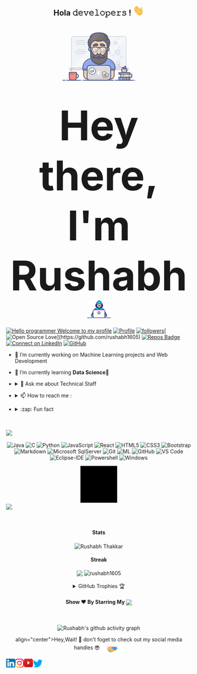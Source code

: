 
<!--
### Hi there 👋

**rushabh1605/rushabh1605** is a ✨ _special_ ✨ repository because its `README.md` (this file) appears on your GitHub profile.

Here are some ideas to get you started:

- 🔭 I’m currently working on ...
- 🌱 I’m currently learning ...
- 👯 I’m looking to collaborate on ...
- 🤔 I’m looking for help with ...
- 💬 Ask me about ...
- 📫 How to reach me: ...
- 😄 Pronouns: ...
- ⚡ Fun fact: ...
-->

<!-- Header section -->

<div align="center">
   <h2> Hola 𝚍𝚎𝚟𝚎𝚕𝚘𝚙𝚎𝚛𝚜 </> ! <img src="https://github.com/ABSphreak/ABSphreak/blob/master/gifs/Hi.gif" width="30px">
   </h2>
</div>

<div align="center" width="50">
   <img src="https://github.com/rushabh1605/rushabh1605/blob/main/files/tenor.gif" alt="Welcome!"/>
</div>
<h1 align="center"> <span style="colour:red font-family:Papyrus; font-size:4em;"> Hey there, I'm Rushabh </span> <img src="https://github.com/rushabh1605/rushabh1605/blob/main/files/Developer.gif" width="65px"> </h1>

[![Hello programmer Welcome to my profile](https://img.shields.io/badge/Hello,Programmer!-Welcome<3-orange.svg?style=flat&logo=github)](https://github.com/rushabh1605) [![Profile](https://komarev.com/ghpvc/?username=rushabh1605&color=blue)](https://github.com/rushabh1605) [![followers](https://img.shields.io/github/followers/rushabh1605?style=social)](https://github.com/rushabh1605?tab=followers)[![Open Source Love](https://badges.frapsoft.com/os/v2/open-source.svg?:heart:)](https://github.com/rushabh1605) [![Repos Badge](https://badges.pufler.dev/repos/rushabh1605)](https://github.com/rushabh1605?tab=repositories)[![Connect on LinkedIn](https://img.shields.io/badge/--linkedin?label=LinkedIn&logo=LinkedIn&style=social)](https://www.linkedin.com/in/rushabhthakkar/) [![GitHub](https://img.shields.io/badge/-GitHub-333333?style=flat&logo=github)](https://github.com/rushabh1605/)
<br>

- 🔭 I’m currently working on Machine Learning projects and Web Development

- 🌱 I’m currently learning **Data Science🤩**

- <details> <summary> 💬 Ask me about Technical Staff </summary> <a href="https://web.whatsapp.com/" target="blank"><img align="center" src="https://github.com/rushabh1605/rushabh1605/blob/main/files/WA.png" width="35px" /></a>
</details>  

- <details> <summary> 📫 How to reach me :</summary><a href="mailto:rushabht1605@gmail.com"> <img src="https://img.icons8.com/fluent/48/000000/gmail.png" width="22px"/> </a>
</details> 

- <details> <summary>:zap: Fun fact</summary> Scratch here ▒▒▒▒▒▒▒▒▒▒ to unveil my fun fact lol
</details>

<br><br>
<img height="25" src="https://img.shields.io/badge/Languages and  tools- 📚-green.svg?&style=for-the-badge&logo=RushabhThakkar&logoColor=blue" />


<div align="center">
   
   ![Java](http://img.shields.io/badge/-Java-5B4638?style=flat-square&logo=java&logoColor=ffffff)
   ![C](http://img.shields.io/badge/-C-A8B9CC?style=flat-square&logo=c&logoColor=ffffff)
   ![Python](http://img.shields.io/badge/-Python-3776AB?style=flat-square&logo=python&logoColor=ffffff)
   ![JavaScript](https://img.shields.io/badge/-JavaScript-%23F7DF1C?style=flat-square&logo=javascript&logoColor=000000&labelColor=%23F7DF1C&color=%23FFCE5A)
   ![React](https://img.shields.io/badge/-React-61DAFB?style=flat-square&logo=react&logoColor=ffffff)
   ![HTML5](https://img.shields.io/badge/-HTML5-%23E44D27?style=flat-square&logo=html5&logoColor=ffffff)
   ![CSS3](https://img.shields.io/badge/-CSS3-%231572B6?style=flat-square&logo=css3)
   ![Bootstrap](https://img.shields.io/badge/-Bootstrap-563D7C?style=flat-square&logo=Bootstrap&logoColor=ededd0)
   ![Markdown](https://img.shields.io/badge/-Markdown-000000?style=flat-square&logo=markdown)
   ![Microsoft SqlServer](https://img.shields.io/badge/-Sql%20Server-d8d3cd?style=flat-square&logo=microsoft-sql-server&logoColor=393e46)
   ![Git](https://img.shields.io/badge/-Git-7e8a97?style=flat-square&logo=git&logoColor=%23ffffff)
   ![ML](https://img.shields.io/badge/-MachineLearning-5d5b6a?style=flat-square&logo=ai&logoColor=ffffff)
   ![GitHub](https://img.shields.io/badge/-GitHub-181717?style=flat-square&logo=github)
   ![VS Code](http://img.shields.io/badge/-VS%20Code-007ACC?style=flat-square&logo=visual-studio-code&logoColor=ffffff)
   ![Eclipse-IDE](http://img.shields.io/badge/-Eclipse-2C2255?style=flat-square&logo=eclipse&logoColor=ffffff)
   ![Powershell](http://img.shields.io/badge/-Powershell-5391FE?style=flat-square&logo=powershell&logoColor=ffffff)
   ![Windows](http://img.shields.io/badge/-Windows-0078D6?style=flat-square&logo=windows&logoColor=ffffff)
   
   <img  alt="GIF" width="100px" src="https://github.com/rushabh1605/rushabh1605/blob/main/files/giphy%20(1).gif" />
</div>

<img height="27" src="https://img.shields.io/badge/Rushabh Thakkar's GitHub Stats - 😊-red.svg?&style=for-the-badge&logo=RushabhThakkar&logoColor=blue" />
<div align="center">

<p>&nbsp;
<h4 align="center">Stats</h4>
<img align="center" src="https://github-readme-stats.vercel.app/api?username=rushabh1605&show_icons=true&theme=radical&border_color=141321&text_color=c8c2bc&custom_title=Bonjour Programmers! 👏&layout=compact" alt="Rushabh Thakkar"/></p>
<h4 align="center">Streak</h4>
<img align="center" src="https://github-readme-streak-stats.herokuapp.com/?user=rushabh1605&theme=radical&custom_title=streak-stats&hide_border=true&layout=compact" />
<img align="center" src="https://github-readme-stats.vercel.app/api/top-langs/?username=rushabh1605&title_color=FF69B4&custom_title=Most Used Languages :D &layout=compact&theme=highcontrast&langs_count=10" alt="rushabh1605" />
   <br><br>
<details align="center">
  <summary>GitHub Trophies 🏆</summary>
<p align="left">
  <a href="https://github.com/ryo-ma/github-profile-trophy" target="_blank">
    <img src="https://github-profile-trophy.vercel.app/?username=rushabh1605&theme=juicyfresh&layout=compact&title_color=00FF00"/>
  </a>
</p>
</details>
<h4 align="center">Show ❤️ By Starring My <a href='https://github.com/rushabh1605?tab=repositories'><img align='center'  height="22" src="https://img.shields.io/badge/Repos!😊-purple.svg?&style=for-the-badge&logo=RushabhThakkar&logoColor=blue" /></a></h4>

<br><br>
![Rushabh's github activity graph](https://activity-graph.herokuapp.com/graph?username=rushabh1605&theme=dracula&layout=compact&title_color=FF69B4)

align="center">Hey,Wait! 👋 don't foget to check out my social media handles 😎<img align="center" src="https://github.com/rushabh1605/rushabh1605/blob/main/files/Handshake.gif" height="30px"></h4> <br>

<a href="https://www.linkedin.com/in/rushabhthakkar/">
  <img align="left" src="https://github.com/rushabh1605/rushabh1605/blob/main/files/Linkedin.svg" alt="linkedin" width="24px" />
</a>  
 
<a href="https://instagram.com/rushh_ab" target="blank">
  <img align="left" src="https://github.com/rushabh1605/rushabh1605/blob/main/files/Instagram.svg" alt="instagram" width="24px" />
</a>

<a href="https://www.youtube.com/channel/UCNNtlinMdc_3Ur__8UqjDTQ" target="blank">
  <img align="left" src="https://github.com/rushabh1605/rushabh1605/blob/main/files/youtube.png" alt="youtube"  width="25px" height='23.5' />
</a>

<a href="https://twitter.com/rushabht1605" target="blank">
  <img align="left" src="https://github.com/rushabh1605/rushabh1605/blob/main/files/Twitter.svg" width="26px" />
</a>
<br> <br> <br>

